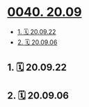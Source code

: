 # [0040. 20.09](https://github.com/Tdahuyou/TNotes.footprints/tree/main/notes/0040.%2020.09)

<!-- region:toc -->

- [1. 🗓 20.09.22](#1--200922)
- [2. 🗓 20.09.06](#2--200906)

<!-- endregion:toc -->

## 1. 🗓 20.09.22

<Footprints :times="[2020, 9, 22, 22, 27]">
  <template #text-area>
    <p>换来一身汗臭，不及时回宿舍洗澡，还跑到社团熏社友。。</p>
  </template>
  <template #image-list="{ openModal }">
    <img src="https://cdn.jsdelivr.net/gh/tnotesjs/imgs@main/2025-02-16-14-12-49.png" @click="openModal(0)"/>
  </template>
</Footprints>

## 2. 🗓 20.09.06

<Footprints :times="[2020, 9, 6, 12, 58]">
  <template #text-area>
    <p>返校前的最后一次聚餐。。。</p>
    <p>酒这东西真不会喝</p>
    <p>🏳️ 🏳️ 🏳️ 🏳️ 🏳️ </p>
    <p>告辞</p>
  </template>
  <template #image-list="{ openModal }">
    <img src="https://cdn.jsdelivr.net/gh/tnotesjs/imgs@main/2025-02-16-14-13-04.png" @click="openModal(0)"/>
    <img src="https://cdn.jsdelivr.net/gh/tnotesjs/imgs@main/2025-02-16-14-13-10.png" @click="openModal(1)"/>
    <img src="https://cdn.jsdelivr.net/gh/tnotesjs/imgs@main/2025-02-16-14-13-14.png" @click="openModal(2)"/>
    <img src="https://cdn.jsdelivr.net/gh/tnotesjs/imgs@main/2025-02-16-14-13-21.png" @click="openModal(3)"/>
    <img src="https://cdn.jsdelivr.net/gh/tnotesjs/imgs@main/2025-02-16-14-13-26.png" @click="openModal(4)"/>
  </template>
</Footprints>
